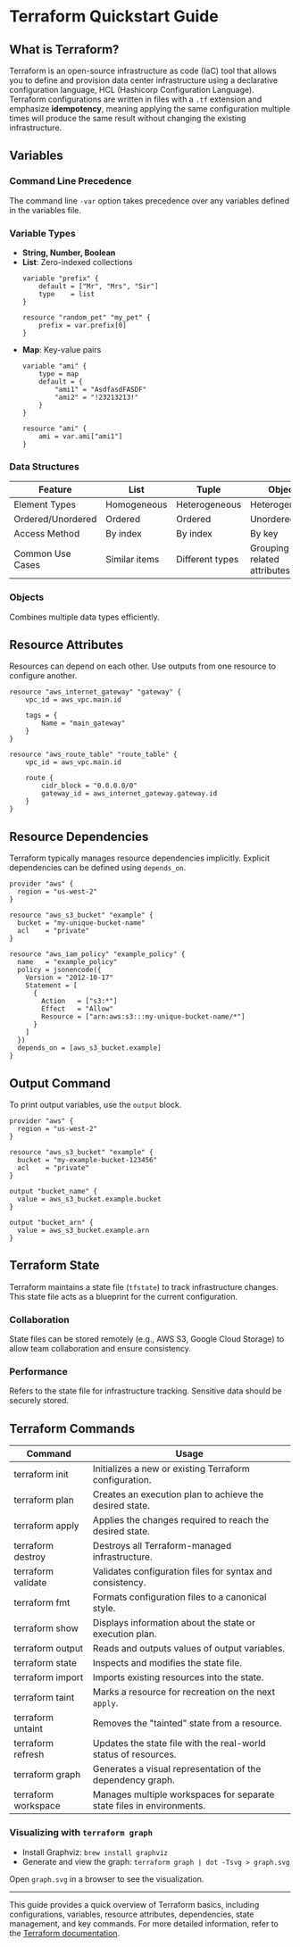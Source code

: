 # Terraform Quickstart Guide

## What is Terraform?
Terraform is an open-source infrastructure as code (IaC) tool that allows you to define and provision data center infrastructure using a declarative configuration language, HCL (Hashicorp Configuration Language). Terraform configurations are written in files with a `.tf` extension and emphasize **idempotency**, meaning applying the same configuration multiple times will produce the same result without changing the existing infrastructure.

## Variables
### Command Line Precedence
The command line `-var` option takes precedence over any variables defined in the variables file.

### Variable Types
- **String, Number, Boolean**
- **List**: Zero-indexed collections
    ```hcl
    variable "prefix" {
        default = ["Mr", "Mrs", "Sir"]
        type    = list
    }
    
    resource "random_pet" "my_pet" {
        prefix = var.prefix[0]
    }
    ```
- **Map**: Key-value pairs
    ```hcl
    variable "ami" {
        type = map
        default = {
            "ami1" = "AsdfasdFASDF"
            "ami2" = "!23213213!"
        }
    }
    
    resource "ami" {
        ami = var.ami["ami1"]
    }
    ```

### Data Structures
| Feature           | List            | Tuple             | Object                         |
|-------------------|-----------------|-------------------|--------------------------------|
| Element Types     | Homogeneous     | Heterogeneous     | Heterogeneous                  |
| Ordered/Unordered | Ordered         | Ordered           | Unordered                      |
| Access Method     | By index        | By index          | By key                         |
| Common Use Cases  | Similar items   | Different types   | Grouping related attributes    |

### Objects
Combines multiple data types efficiently.

## Resource Attributes
Resources can depend on each other. Use outputs from one resource to configure another.

```hcl
resource "aws_internet_gateway" "gateway" {
    vpc_id = aws_vpc.main.id

    tags = {
        Name = "main_gateway"
    }
}

resource "aws_route_table" "route_table" {
    vpc_id = aws_vpc.main.id

    route {
        cidr_block = "0.0.0.0/0"
        gateway_id = aws_internet_gateway.gateway.id
    }
}
```

## Resource Dependencies
Terraform typically manages resource dependencies implicitly. Explicit dependencies can be defined using `depends_on`.

```hcl
provider "aws" {
  region = "us-west-2"
}

resource "aws_s3_bucket" "example" {
  bucket = "my-unique-bucket-name"
  acl    = "private"
}

resource "aws_iam_policy" "example_policy" {
  name   = "example_policy"
  policy = jsonencode({
    Version = "2012-10-17"
    Statement = [
      {
        Action   = ["s3:*"]
        Effect   = "Allow"
        Resource = ["arn:aws:s3:::my-unique-bucket-name/*"]
      }
    ]
  })
  depends_on = [aws_s3_bucket.example]
}
```

## Output Command
To print output variables, use the `output` block.

```hcl
provider "aws" {
  region = "us-west-2"
}

resource "aws_s3_bucket" "example" {
  bucket = "my-example-bucket-123456"
  acl    = "private"
}

output "bucket_name" {
  value = aws_s3_bucket.example.bucket
}

output "bucket_arn" {
  value = aws_s3_bucket.example.arn
}
```

## Terraform State
Terraform maintains a state file (`tfstate`) to track infrastructure changes. This state file acts as a blueprint for the current configuration.

### Collaboration
State files can be stored remotely (e.g., AWS S3, Google Cloud Storage) to allow team collaboration and ensure consistency.

### Performance
Refers to the state file for infrastructure tracking. Sensitive data should be securely stored.

## Terraform Commands
| Command           | Usage                                                                 |
|-------------------|-----------------------------------------------------------------------|
| terraform init    | Initializes a new or existing Terraform configuration.                |
| terraform plan    | Creates an execution plan to achieve the desired state.               |
| terraform apply   | Applies the changes required to reach the desired state.              |
| terraform destroy | Destroys all Terraform-managed infrastructure.                        |
| terraform validate| Validates configuration files for syntax and consistency.             |
| terraform fmt     | Formats configuration files to a canonical style.                     |
| terraform show    | Displays information about the state or execution plan.               |
| terraform output  | Reads and outputs values of output variables.                         |
| terraform state   | Inspects and modifies the state file.                                 |
| terraform import  | Imports existing resources into the state.                            |
| terraform taint   | Marks a resource for recreation on the next `apply`.                  |
| terraform untaint | Removes the "tainted" state from a resource.                          |
| terraform refresh | Updates the state file with the real-world status of resources.       |
| terraform graph   | Generates a visual representation of the dependency graph.            |
| terraform workspace| Manages multiple workspaces for separate state files in environments.|

### Visualizing with `terraform graph`
- Install Graphviz: `brew install graphviz`
- Generate and view the graph: `terraform graph | dot -Tsvg > graph.svg`

Open `graph.svg` in a browser to see the visualization.

---

This guide provides a quick overview of Terraform basics, including configurations, variables, resource attributes, dependencies, state management, and key commands. For more detailed information, refer to the [Terraform documentation](https://www.terraform.io/docs).
